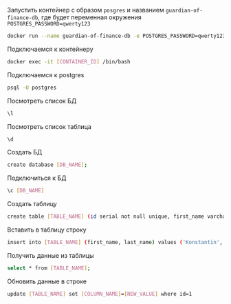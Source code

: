 Запустить контейнер с образом `posgres` и названием `guardian-of-finance-db`, где будет переменная окружения `POSTGRES_PASSWORD=qwerty123`
```sh
docker run --name guardian-of-finance-db -e POSTGRES_PASSWORD=qwerty123 -d --rm postgres
```

Подключаемся к контейнеру
```sh
docker exec -it [CONTAINER_ID] /bin/bash
```

Подключаемся к postgres
```sh
psql -U postgres
```

Посмотреть список БД
```sh
\l
```

Посмотреть список таблица
```sh
\d
```

Создать БД
```sh
create database [DB_NAME];
```

Подключиться к БД
```sh
\c [DB_NAME]
```

Создать таблицу
```sh
create table [TABLE_NAME] (id serial not null unique, first_name varchar(255) not null, last_name varchar(255) not null);
```

Вставить в таблицу строку
```sh
insert into [TABLE_NAME] (first_name, last_name) values ('Konstantin', 'Kulebaev');
```

Получить данные из таблицы
```sh
select * from [TABLE_NAME];
```

Обновить данные в строке
```sh
update [TABLE_NAME] set [COLUMN_NAME]=[NEW_VALUE] where id=1
```
